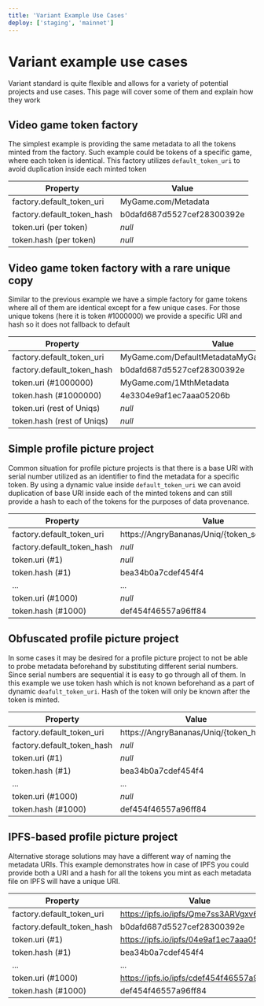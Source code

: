 ```yaml
---
title: 'Variant Example Use Cases'
deploy: ['staging', 'mainnet']
---
```



# Variant example use cases

Variant standard is quite flexible and allows for a variety of potential projects and use cases. This page will cover some of them and explain how they work

## Video game token factory

The simplest example is providing the same metadata to all the tokens minted from the factory. Such example could be tokens of a specific game, where each token is identical. This factory utilizes `default_token_uri` to avoid duplication inside each minted token

| Property                   | Value                      |
| -------------------------- | -------------------------- |
| factory.default_token_uri  | MyGame.com/Metadata        |
| factory.default_token_hash | b0dafd687d5527cef28300392e |
| token.uri (per token)      | *null*                     |
| token.hash (per token)     | *null*                     |

## Video game token factory with a rare unique copy

Similar to the previous example we have a simple factory for game tokens where all of them are identical except for a few unique cases. For those unique tokens (here it is token #1000000) we provide a specific URI and hash so it does not fallback to default

| Property                   | Value                                         |
| -------------------------- | --------------------------------------------- |
| factory.default_token_uri  | MyGame.com/DefaultMetadataMyGame.com/Metadata |
| factory.default_token_hash | b0dafd687d5527cef28300392e                    |
| token.uri (#1000000)       | MyGame.com/1MthMetadata                       |
| token.hash (#1000000)      | 4e3304e9af1ec7aaa05206b                       |
| token.uri (rest of Uniqs)  | *null*                                        |
| token.hash (rest of Uniqs) | *null*                                        |  |

## Simple profile picture project

Common situation for profile picture projects is that there is a base URI with serial number utilized as an identifier to find the metadata for a specific token. By using a dynamic value inside `default_token_uri` we can avoid duplication of base URI inside each of the minted tokens and can still provide a hash to each of the tokens for the purposes of data provenance.

| Property                   | Value                                           |
| -------------------------- | ----------------------------------------------- |
| factory.default_token_uri  | https://AngryBananas/Uniq/{token_serial_number} |
| factory.default_token_hash | *null*                                          |
| token.uri (#1)             | *null*                                          |
| token.hash (#1)            | bea34b0a7cdef454f4                              |
| ...                        | ...                                             |
| token.uri (#1000)          | *null*                                          |
| token.hash (#1000)         | def454f46557a96ff84                             |

## Obfuscated profile picture project

In some cases it may be desired for a profile picture project to not be able to probe metadata beforehand by substituting different serial numbers. Since serial numbers are sequential it is easy to go through all of them. In this example we use token hash which is not known beforehand as a part of dynamic `deafult_token_uri`. Hash of the token will only be known after the token is minted.

| Property                   | Value                                  |
| -------------------------- | -------------------------------------- |
| factory.default_token_uri  | https://AngryBananas/Uniq/{token_hash} |
| factory.default_token_hash | *null*                                 |
| token.uri (#1)             | *null*                                 |
| token.hash (#1)            | bea34b0a7cdef454f4                     |
| ...                        | ...                                    |
| token.uri (#1000)          | *null*                                 |
| token.hash (#1000)         | def454f46557a96ff84                    |

## IPFS-based profile picture project

Alternative storage solutions may have a different way of naming the metadata URIs. This example demonstrates how in case of IPFS you could provide both a URI and a hash for all the tokens you mint as each metadata file on IPFS will have a unique URI.

| Property                   | Value                                     |
| -------------------------- | ----------------------------------------- |
| factory.default_token_uri  | https://ipfs.io/ipfs/Qme7ss3ARVgxv6rX     |
| factory.default_token_hash | b0dafd687d5527cef28300392e                |
| token.uri (#1)             | https://ipfs.io/ipfs/04e9af1ec7aaa0520    |
| token.hash (#1)            | bea34b0a7cdef454f4                        |
| ...                        | ...                                       |
| token.uri (#1000)          | https://ipfs.io/ipfs/cdef454f46557a96ff84 |
| token.hash (#1000)         | def454f46557a96ff84                       |
